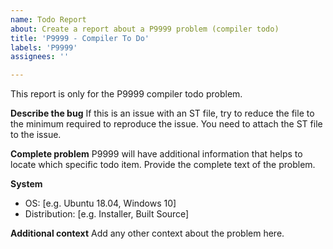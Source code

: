 ```yaml
---
name: Todo Report
about: Create a report about a P9999 problem (compiler todo)
title: 'P9999 - Compiler To Do'
labels: 'P9999'
assignees: ''

---
```


This report is only for the P9999 compiler todo problem.

**Describe the bug**
If this is an issue with an ST file, try to reduce the file to the minimum required to reproduce the issue.
You need to attach the ST file to the issue.

**Complete problem**
P9999 will have additional information that helps to locate which specific todo item. Provide the complete
text of the problem.

**System**
 - OS: [e.g. Ubuntu 18.04, Windows 10]
 - Distribution: [e.g. Installer, Built Source]

**Additional context**
Add any other context about the problem here.
